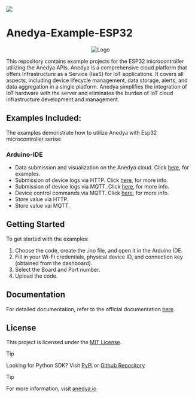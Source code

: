 [<img src="https://img.shields.io/badge/Anedya-Documentation-blue?style=for-the-badge">](https://docs.anedya.io?utm_source=github&utm_medium=link&utm_campaign=github-examples&utm_content=esp32)

# Anedya-Example-ESP32

<p align="center">
    <img src="https://cdn.anedya.io/anedya_black_banner.png" alt="Logo">
</p>
This repository contains example projects for the ESP32 microcontroller utilizing the Anedya APIs. Anedya is a comprehensive cloud platform that offers Infrastructure as a Service (IaaS) for IoT applications. It covers all aspects, including device lifecycle management, data storage, alerts, and data aggregation in a single platform. Anedya simplifies the integration of IoT hardware with the server and eliminates the burden of IoT cloud infrastructure development and management.

## Examples Included:

The examples demonstrate how to utilize Anedya with Esp32 microcontroller serise:

### Arduino-IDE
- Data submission and visualization on the Anedya cloud. Click [here](https://github.com/anedyaio/anedya-example-esp32/tree/main/Arduino-IDE/submitData), for examples.
- Submission of device logs via HTTP. Click [here](https://github.com/anedyaio/anedya-example-esp32/blob/main/Arduino-IDE/submitLog/http/README.md), for more info.
- Submission of device logs via MQTT. Click [here](https://github.com/anedyaio/anedya-example-esp32/blob/main/Arduino-IDE/submitLog/mqtt/README.md), for more info.
- Device control commands via MQTT. Click [here](https://github.com/anedyaio/anedya-example-esp32/blob/main/Arduino-IDE/command/mqtt/README.md), for more info.
- Store value via HTTP.
- Store value vai MQTT.

## Getting Started

To get started with the examples:

1. Choose the code, create the .ino file, and open it in the Arduino IDE.
2. Fill in your Wi-Fi credentials, physical device ID, and connection key (obtained from the dashboard).
3. Select the Board and Port number.
4. Upload the code.

## Documentation

For detailed documentation, refer to the official documentation [here](https://docs.anedya.io?utm_source=github&utm_medium=link&utm_campaign=github-examples&utm_content=esp32).

## License

This project is licensed under the [MIT License](https://github.com/anedyaio/anedya-example-esp32/blob/development/LICENSE).


> [!TIP]
> Looking for Python SDK? Visit [PyPi](https://pypi.org/project/anedya-dev-sdk/) or [Github Repository](https://github.com/anedyaio/anedya-dev-sdk-pyhton)

>[!TIP]
> For more information, visit [anedya.io](https://anedya.io/?utm_source=github&utm_medium=link&utm_campaign=github-examples&utm_content=esp32)
 